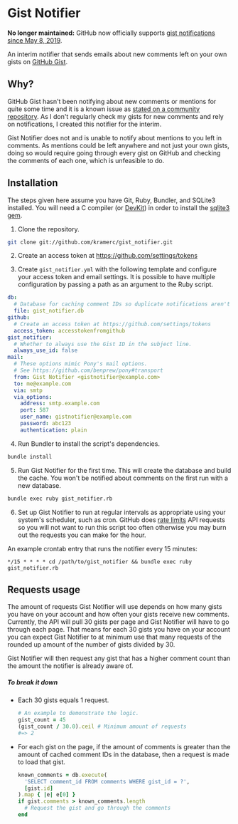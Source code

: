 # Gist Notifier

**No longer maintained:** GitHub now officially supports [gist notifications since May 8, 2019](https://github.blog/changelog/2019-05-08-gist-notifications/).

An interim notifier that sends emails about new comments left on your own gists on [GitHub Gist](https://gist.github.com/).

## Why?

GitHub Gist hasn't been notifying about new comments or mentions for quite some time and it is a known issue as [stated on a community repository](https://github.com/isaacs/github/issues/21).
As I don't regularly check my gists for new comments and rely on notifications, I created this notifier for the interim.

Gist Notifier does not and is unable to notify about mentions to you left in comments. As mentions could be left anywhere and not just your own gists, doing so would require going through every gist on GitHub and checking the comments of each one, which is unfeasible to do.

## Installation

The steps given here assume you have Git, Ruby, Bundler, and SQLite3 installed. You will need a C compiler (or [DevKit](http://rubyinstaller.org/add-ons/devkit/)) in order to install the [sqlite3 gem](https://rubygems.org/gems/sqlite3).

1. Clone the repository.

  ```bash
  git clone git://github.com/kramerc/gist_notifier.git
  ```

2. Create an access token at https://github.com/settings/tokens

3. Create `gist_notifier.yml` with the following template and configure your access token and email settings. It is possible to have multiple configuration by passing a path as an argument to the Ruby script.

  ```yaml
  db:
    # Database for caching comment IDs so duplicate notifications aren't sent.
    file: gist_notifier.db
  github:
    # Create an access token at https://github.com/settings/tokens
    access_token: accesstokenfromgithub
  gist_notifier:
    # Whether to always use the Gist ID in the subject line.
    always_use_id: false
  mail:
    # These options mimic Pony's mail options.
    # See https://github.com/benprew/pony#transport
    from: Gist Notifier <gistnotifier@example.com>
    to: me@example.com
    via: smtp
    via_options:
      address: smtp.example.com
      port: 587
      user_name: gistnotifier@example.com
      password: abc123
      authentication: plain
  ```

4. Run Bundler to install the script's dependencies.

  ```bash
  bundle install
  ```

5. Run Gist Notifier for the first time. This will create the database and build the cache. You won't be notified about comments on the first run with a new database.

  ```bash
  bundle exec ruby gist_notifier.rb
  ```

6. Set up Gist Notifier to run at regular intervals as appropriate using your system's scheduler, such as cron. GitHub does [rate limits](http://developer.github.com/v3/#rate-limiting) API requests so you will not want to run this script too often otherwise you may burn out the requests you can make for the hour.

  An example crontab entry that runs the notifier every 15 minutes:

  ```
  */15 * * * * cd /path/to/gist_notifier && bundle exec ruby gist_notifier.rb
  ```

## Requests usage

The amount of requests Gist Notifier will use depends on how many gists you have on your account and how often your gists receive new comments. Currently, the API will pull 30 gists per page and Gist Notifier will have to go through each page. That means for each 30 gists you have on your account you can expect Gist Notifier to at minimum use that many requests of the rounded up amount of the number of gists divided by 30.

Gist Notifier will then request any gist that has a higher comment count than the amount the notifier is already aware of.

##### To break it down

* Each 30 gists equals 1 request.

  ```ruby
  # An example to demonstrate the logic.
  gist_count = 45
  (gist_count / 30.0).ceil # Minimum amount of requests
  #=> 2
    ```

* For each gist on the page, if the amount of comments is greater than the amount of cached comment IDs in the database, then a request is made to load that gist.

  ```ruby
  known_comments = db.execute(
    'SELECT comment_id FROM comments WHERE gist_id = ?',
    [gist.id]
  ).map { |e| e[0] }
  if gist.comments > known_comments.length
    # Request the gist and go through the comments
  end
  ```
